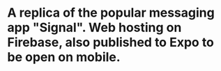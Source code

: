 # A replica of the popular messaging app "Signal".  Web hosting on Firebase, also published to Expo to be open on mobile.
